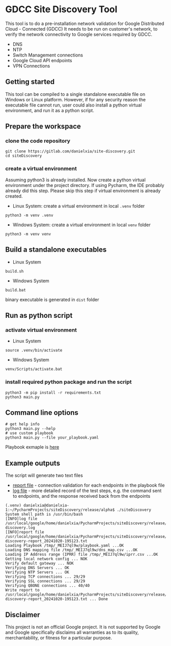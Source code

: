 # GDCC Site Discovery Tool
This tool is to do a pre-installation network validation for Google Distributed Cloud - Connected (GDCC)
It needs to be run on customer's network, to verify the network connectivity to Google services required by GDCC.
- DNS
- NTP
- Switch Management connections
- Google Cloud API endpoints
- VPN Connections
## Getting started
This tool can be compiled to a single standalone executable file on Windows or Linux platform.
However, if for any security reason the executable file cannot run, user could also install a python virtual environment, and run it as a python script.
## Prepare the workspace
### clone the code repository
```
git clone https://gitlab.com/danielxia/site-discovery.git
cd siteDiscovery
```
### create a virtual environment
Assuming python3 is already installed. Now create a python virtual environment under the project directory.
If using Pycharm, the IDE probably already did this step. Please skip this step if virtual environment is already created.
- Linux System: create a virtual environment in local `.venv` folder 
```
python3 -m venv .venv
```
- Windows System: create a virtual environment in local `venv` folder
```
python3 -m venv venv
```
## Build a standalone executables
- Linux System
```
build.sh
```
- Windows System
```
build.bat
```
binary executable is generated in `dist` folder

## Run as python script
### activate virtual environment
- Linux System
```
source .venv/bin/activate
```
- Windows System
```
venv/Scripts/activate.bat
```
### install required python package and run the script
```
python3 -m pip install -r requirements.txt
python3 main.py
```
## Command line options
```
# get help info
python3 main.py --help
# use custom playbook
python3 main.py --file your_playbook.yaml
```
Playbook exmaple is [here](playbook.yaml)
## Example outputs
The script will generate two text files
- [report file](site-discovery-report.example.txt) - connection validation for each endpoints in the playbook file
- [log file](site-discovery.example.log) - more detailed record of the test steps, e.g. the command sent to endpoints, and the response received back from the endpoints
```
(.venv) danielxia@danielxia-1:~/PycharmProjects/siteDiscovery/release/alpha$ ./siteDiscovery 
System shell path is /usr/bin/bash
[INFO]log file /usr/local/google/home/danielxia/PycharmProjects/siteDiscovery/release/alpha/site-discovery.log
[INFO]report file /usr/local/google/home/danielxia/PycharmProjects/siteDiscovery/release/alpha/site-discovery-report_20241020-195123.txt
Loading Playbook /tmp/_MEIJ7ql9w/playbook.yaml ...OK
Loading DNS mapping file /tmp/_MEIJ7ql9w/dns_map.csv ...OK
Loading IP Address range (IPRR) file /tmp/_MEIJ7ql9w/iprr.csv ...OK
Getting local network config ... NOK
Verify default gateway ... NOK
Verifying DNS Servers ... OK
Verifying NTP Servers ... OK
Verifying TCP connections ... 29/29
Verifying SSL connections ... 29/29
Verifying QBONE connections ... 40/40
Write report to /usr/local/google/home/danielxia/PycharmProjects/siteDiscovery/release/alpha/site-discovery-report_20241020-195123.txt ... Done
```

## Disclaimer

This project is not an official Google project. It is not supported by
Google and Google specifically disclaims all warranties as to its quality,
merchantability, or fitness for a particular purpose.